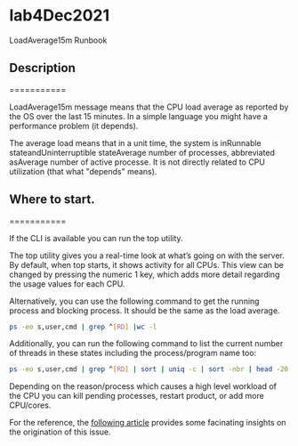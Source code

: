 # lab4Dec2021

LoadAverage15m Runbook

## Description
===========



LoadAverage15m message means that the CPU load average as reported by the OS over the last 15 minutes.
In a simple language you might have a performance problem (it depends).

The average load means that in a unit time, the system is inRunnable stateandUninterruptible stateAverage number of processes, 
abbreviated asAverage number of active processe. It is not directly related to CPU utilization (that what "depends" means).

## Where to start.
===========

If the CLI is available you can run the top utility.

The top utility gives you a real-time look at what’s going on with the server. By default, when top starts, it shows activity for all CPUs. 
This view can be changed by pressing the numeric 1 key, which adds more detail regarding the usage values for each CPU.

Alternatively, you can use the following command to get the running process and blocking process. 
It should be the same as the load average.

```sh
ps -eo s,user,cmd | grep ^[RD] |wc -l
```

Additionally, you can run the following command to list the current number of threads in these states including the process/program name too:

```sh
ps -eo s,user,cmd | grep ^[RD] | sort | uniq -c | sort -nbr | head -20
```

Depending on the reason/process which causes a high level workload of the CPU you can kill pending processes, restart product, or add more CPU/cores.

For the reference, the [following article](https://www.brendangregg.com/blog/2017-08-08/linux-load-averages.html) provides some facinating insights on the origination of this issue.
